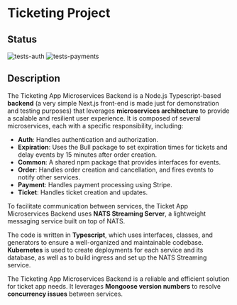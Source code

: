 # Ticketing Project

## Status

![tests-auth](https://github.com/sRayen/Ticketing-Microservices/workflows/tests-auth/badge.svg)
![tests-payments](https://github.com/sRayen/Ticketing-Microservices/workflows/tests-payments/badge.svg)

## Description

The Ticketing App Microservices Backend is a Node.js Typescript-based **backend** (a very simple Next.js front-end is made just for demonstration and testing purposes) that leverages **microservices architecture** to provide a scalable and resilient user experience. It is composed of several microservices, each with a specific responsibility, including:

* **Auth**: Handles authentication and authorization.
* **Expiration**: Uses the Bull package to set expiration times for tickets and delay events by 15 minutes after order creation.
* **Common**: A shared npm package that provides interfaces for events.
* **Order**: Handles order creation and cancellation, and fires events to notify other services.
* **Payment**: Handles payment processing using Stripe.
* **Ticket**: Handles ticket creation and updates.
  
To facilitate communication between services, the Ticket App Microservices Backend uses **NATS Streaming Server**, a lightweight messaging service built on top of NATS.

The code is written in **Typescript**, which uses interfaces, classes, and generators to ensure a well-organized and maintainable codebase.
**Kubernetes** is used to create deployments for each service and its database, as well as to build ingress and set up the NATS Streaming service.

The Ticketing App Microservices Backend is a reliable and efficient solution for ticket app needs. It leverages **Mongoose version numbers** to resolve **concurrency issues** between services.

